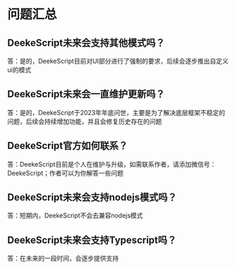 # 问题汇总

## DeekeScript未来会支持其他模式吗？
答：是的，DeekeScript目前对UI部分进行了强制的要求，后续会逐步推出自定义ui的模式

## DeekeScript未来会一直维护更新吗？

答：是的，DeekeScript于2023年年底问世，主要是为了解决底层框架不稳定的问题，后续会持续增加功能，并且会修复历史存在的问题

## DeekeScript官方如何联系？

答：DeekeScript目前是个人在维护与升级，如需联系作者，请添加微信号：DeekeScript；作者可以为你解答一些问题

## DeekeScript未来会支持nodejs模式吗？

答：短期内，DeekeScript不会去兼容nodejs模式

## DeekeScript未来会支持Typescript吗？

答：在未来的一段时间，会逐步提供支持